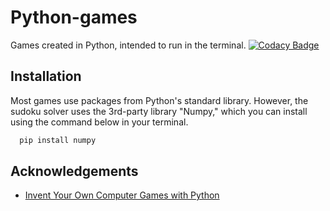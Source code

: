 # Python-games

Games created in Python, intended to run in the terminal.
[![Codacy Badge](https://api.codacy.com/project/badge/Grade/a5aa4b56c2864dafa9c851ac79c62df5)](https://app.codacy.com/gh/malcolmolatunj/python-games?utm_source=github.com&utm_medium=referral&utm_content=malcolmolatunj/python-games&utm_campaign=Badge_Grade)

## Installation

Most games use packages from Python's standard library. However, the sudoku solver uses the 3rd-party library "Numpy,"
which you can install using the command below in your terminal.
```bash
  pip install numpy
```
    
## Acknowledgements

 - [Invent Your Own Computer Games with Python](https://inventwithpython.com/invent4thed/)


